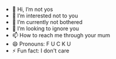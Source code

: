 - 👋 Hi, I’m not yos
- 👀 I’m interested not to you
- 🌱 I’m currently not bothered 
- 💞️ I’m looking to ignore you 
- 📫 How to reach me through your mum
- 😄 Pronouns: F U C K U 
- ⚡ Fun fact: I don't care

<!---
benjidexx/benjidexx is a ✨ special ✨ repository because its `README.md` (this file) appears on your GitHub profile.
You can click the Preview link to take a look at your changes.
--->
